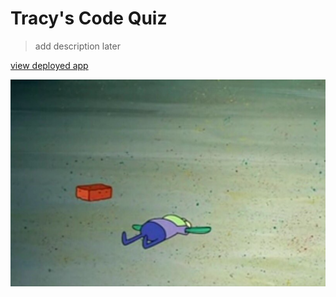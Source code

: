 # Tracy's Code Quiz 
>add description later

[view deployed app](https://toriskyt.github.io/code-quiz/)

![screenshot of quiz](/assets/images/hoopla-is-dead.png)


